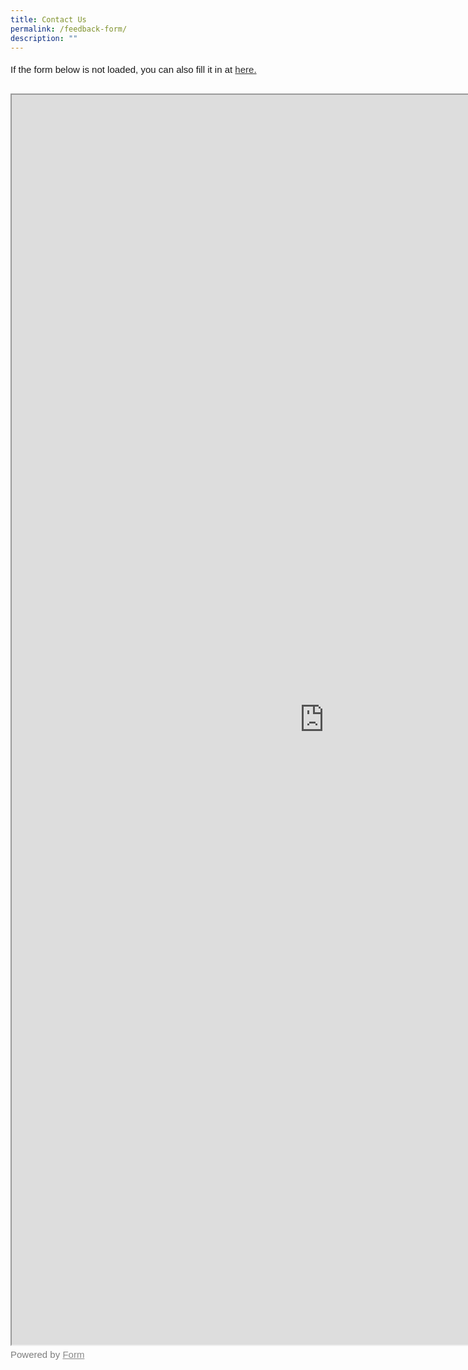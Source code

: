 ```yaml
---
title: Contact Us
permalink: /feedback-form/
description: ""
---
```

<style>
	#iframe
	{
	  width:1000px;
		height:2000px;
	}

	#not-working
{
	font-family: Sans-Serif; 
	font-size: 15px; 
	color: #000; 
	opacity: 0.9; 
	padding-top: 5px; 
	padding-bottom: 30px; 
}
	
#powered
{
	font-family: Sans-Serif; 
	font-size: 15px; 
	color: #000000; 
	opacity: 0.5;
	padding-top: 5px;
}
	
</style>


<div id="not-working"> If the form below is not loaded, you can also fill it in at <a href="https://form.gov.sg/6450d2e8fddb9a00121a5d83">here.</a>
</div> 

<!-- Change the width and height values to suit you best --> 

<iframe id="iframe" src="https://form.gov.sg/6450d2e8fddb9a00121a5d83">

</iframe> 

<div id="powered"> 
Powered by <a href="https://form.gov.sg/">Form</a> 
</div>